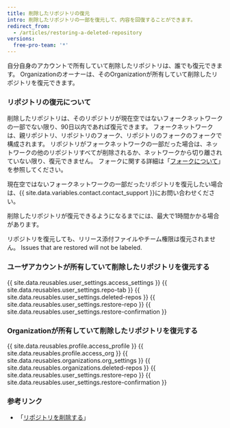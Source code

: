 ```yaml
---
title: 削除したリポジトリの復元
intro: 削除したリポジトリの一部を復元して、内容を回復することができます。
redirect_from:
  - /articles/restoring-a-deleted-repository
versions:
  free-pro-team: '*'
---
```


自分自身のアカウントで所有していて削除したリポジトリは、誰でも復元できます。 Organizationのオーナーは、そのOrganizationが所有していて削除したリポジトリを復元できます。

### リポジトリの復元について

削除したリポジトリは、そのリポジトリが現在空ではないフォークネットワークの一部でない限り、90日以内であれば復元できます。 フォークネットワークは、親リポジトリ、リポジトリのフォーク、リポジトリのフォークのフォークで構成されます。 リポジトリがフォークネットワークの一部だった場合は、ネットワークの他のリポジトリすべてが削除されるか、ネットワークから切り離されていない限り、復元できません。 フォークに関する詳細は「[フォークについて](/articles/about-forks)」を参照してください。

現在空ではないフォークネットワークの一部だったリポジトリを復元したい場合は、{{ site.data.variables.contact.contact_support }}にお問い合わせください。

削除したリポジトリが復元できるようになるまでには、最大で1時間かかる場合があります。

リポジトリを復元しても、リリース添付ファイルやチーム権限は復元されません。 Issues that are restored will not be labeled.

### ユーザアカウントが所有していて削除したリポジトリを復元する

{{ site.data.reusables.user_settings.access_settings }}
{{ site.data.reusables.user_settings.repo-tab }}
{{ site.data.reusables.user_settings.deleted-repos }}
{{ site.data.reusables.user_settings.restore-repo }}
{{ site.data.reusables.user_settings.restore-confirmation }}

### Organizationが所有していて削除したリポジトリを復元する

{{ site.data.reusables.profile.access_profile }}
{{ site.data.reusables.profile.access_org }}
{{ site.data.reusables.organizations.org_settings }}
{{ site.data.reusables.organizations.deleted-repos }}
{{ site.data.reusables.user_settings.restore-repo }}
{{ site.data.reusables.user_settings.restore-confirmation }}

### 参考リンク

- 「[リポジトリを削除する](/articles/deleting-a-repository)」
